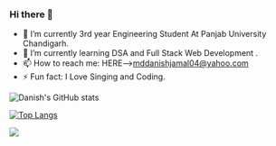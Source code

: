 ### Hi there 👋


- 🔭 I’m currently 3rd year Engineering Student At Panjab University Chandigarh.
- 🌱 I’m currently learning DSA and Full Stack Web Development .
- 📫 How to reach me: HERE-->mddanishjamal04@yahoo.com
- ⚡ Fun fact: I Love Singing and Coding.




![Danish's GitHub stats](https://github-readme-stats.vercel.app/api?username=imdj6&show_icons=true&theme=radical)


[![Top Langs](https://github-readme-stats.vercel.app/api/top-langs/?username=imdj6&langs_count=8&theme=radical)](https://github.com/anuraghazra/github-readme-stats)




![](https://komarev.com/ghpvc/?username=imdj6)
